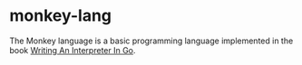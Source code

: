 # monkey-lang

The Monkey language is a basic programming language implemented in the book [Writing An Interpreter In Go](https://interpreterbook.com/).
